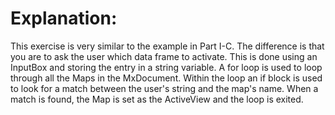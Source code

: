 # Explanation: #

This exercise is very similar to the example in Part I-C. The difference is that you are to ask the user which data frame to activate. This is done using an InputBox and storing the entry in a string variable. A for loop is used to loop through all the Maps in the MxDocument. Within the loop an if block is used to look for a match between the user's string and the map's name. When a match is found, the Map is set as the ActiveView and the loop is exited.